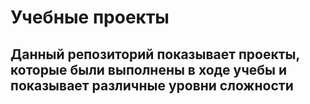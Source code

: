 # Учебные проекты 
## Данный репозиторий показывает проекты, которые были выполнены в ходе учебы и показывает различные уровни сложности
